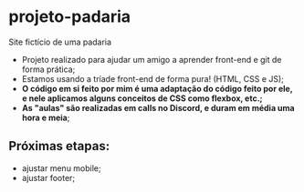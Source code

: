 # projeto-padaria
Site fictício de uma padaria

- Projeto realizado para ajudar um amigo a aprender front-end e git de forma prática;
- Estamos usando a tríade front-end de forma pura! (HTML, CSS e JS);
- **O código em si feito por mim é uma adaptação do código feito por ele, e nele aplicamos alguns conceitos de CSS como flexbox, etc.;**
- **As "aulas" são realizadas em calls no Discord, e duram em média uma hora e meia**;

## **Próximas etapas**:

- ajustar menu mobile;
- ajustar footer;

